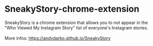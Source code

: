 # SneakyStory-chrome-extension

SneakyStory is a chrome extension that allows you to not appear in the "Who Viewed My Instagram Story" list of everyone's Instagram stories.
<br><br> More infos: https://andydarko.github.io/SneakyStory
